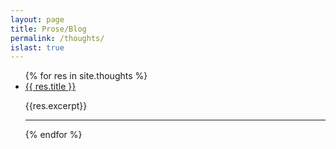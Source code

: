 ```yaml
---
layout: page
title: Prose/Blog
permalink: /thoughts/
islast: true
---
```


<!--Essays not yet ready for daylight.-->

<ul class="posts">
	{% for res in site.thoughts  %}
        <li>
        <a class="post-link" href="{{ res.url | prepend: site.baseurl | prepend: site.url }}">{{ res.title }}</a>
        <p >{{res.excerpt}}</p>
        <hr />
        </li>
        {% endfor %}
</ul>

